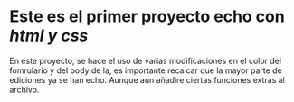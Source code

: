 # Este es el primer proyecto echo con _html y css_

En este proyecto, se hace el uso de varias modificaciones en el color del fomrulario y del body de la, es importante recalcar que la mayor parte de ediciones ya se han echo. Aunque aun añadire ciertas funciones extras al archivo.
<!-- git symbolic-ref refs/remotes/origin/HEAD refs/remotes/origin/main este texto sirve para cambiar repositorio a main -->